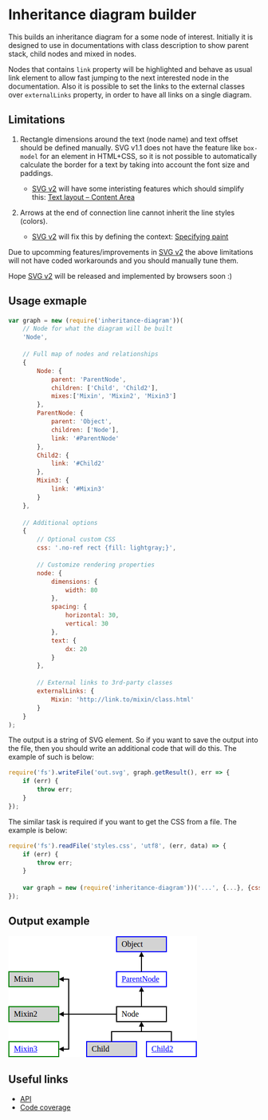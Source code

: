 # Inheritance diagram builder

This builds an inheritance diagram for a some node of interest. Initially it is designed to use in documentations with class description to show parent stack, child nodes and mixed in nodes.

Nodes that contains `link` property will be highlighted and behave as usual link element to allow fast jumping to the next interested node in the documentation. Also it is possible to set the links to the external classes over `externalLinks` property, in order to have all links on a single diagram.


## Limitations

1. Rectangle dimensions around the text (node name) and text offset should be defined manually. SVG v1.1 does not have the feature like `box-model` for an element in HTML+CSS, so it is not possible to automatically calculate the border for a text by taking into account the font size and paddings.

	* [SVG v2](https://www.w3.org/TR/2016/CR-SVG2-20160915/Overview.html) will have some interisting features which should simplify this: [Text layout – Content Area](https://www.w3.org/TR/2016/CR-SVG2-20160915/text.html#TextLayoutContentArea)

1. Arrows at the end of connection line cannot inherit the line styles (colors).

	* [SVG v2](https://www.w3.org/TR/2016/CR-SVG2-20160915/Overview.html) will fix this by defining the context: [Specifying paint](https://www.w3.org/TR/2016/CR-SVG2-20160915/painting.html#TermContextElement)

Due to upcomming features/improvements in [SVG v2](https://www.w3.org/TR/2016/CR-SVG2-20160915/Overview.html) the above limitations will not have coded workarounds and you should manually tune them.

Hope [SVG v2](https://www.w3.org/TR/2016/CR-SVG2-20160915/Overview.html) will be released and implemented by browsers soon :)


## Usage exmaple

```js
var graph = new (require('inheritance-diagram'))(
	// Node for what the diagram will be built
	'Node',

	// Full map of nodes and relationships
	{
		Node: {
			parent: 'ParentNode',
			children: ['Child', 'Child2'],
			mixes:['Mixin', 'Mixin2', 'Mixin3']
		},
		ParentNode: {
			parent: 'Object',
			children: ['Node'],
			link: '#ParentNode'
		},
		Child2: {
			link: '#Child2'
		},
		Mixin3: {
			link: '#Mixin3'
		}
	},
	
	// Additional options
	{
		// Optional custom CSS
		css: '.no-ref rect {fill: lightgray;}',

		// Customize rendering properties
		node: {
			dimensions: {
				width: 80
			},
			spacing: {
				horizontal: 30,
				vertical: 30
			},
			text: {
				dx: 20
			}
		},

		// External links to 3rd-party classes
		externalLinks: {
			Mixin: 'http://link.to/mixin/class.html'
		}
	}
);
```

The output is a string of SVG element. So if you want to save the output into the file, then you should write an additional code that will do this. The example of such is below:

```js
require('fs').writeFile('out.svg', graph.getResult(), err => {
	if (err) {
		throw err;
	}
});
```

The similar task is required if you want to get the CSS from a file. The example is below:

```js
require('fs').readFile('styles.css', 'utf8', (err, data) => {
	if (err) {
		throw err;
	}

	var graph = new (require('inheritance-diagram'))('...', {...}, {css: data});
});
```


## Output example

![Example of an inheritance diagram](example.png)


## Useful links

* [API](http://valerii-zinchenko.github.io/inheritance-diagram/doc/nightly/index.html)
* [Code coverage](http://valerii-zinchenko.github.io/inheritance-diagram/coverage/lcov-report/index.html)
